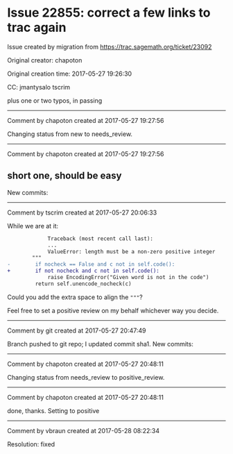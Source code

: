 # Issue 22855: correct a few links to trac again

Issue created by migration from https://trac.sagemath.org/ticket/23092

Original creator: chapoton

Original creation time: 2017-05-27 19:26:30

CC:  jmantysalo tscrim

plus one or two typos, in passing


---

Comment by chapoton created at 2017-05-27 19:27:56

Changing status from new to needs_review.


---

Comment by chapoton created at 2017-05-27 19:27:56

short one, should be easy
----
New commits:


---

Comment by tscrim created at 2017-05-27 20:06:33

While we are at it:

```diff
             Traceback (most recent call last):
             ...
             ValueError: length must be a non-zero positive integer
        """
-        if nocheck == False and c not in self.code():
+        if not nocheck and c not in self.code():
             raise EncodingError("Given word is not in the code")
         return self.unencode_nocheck(c)
```

Could you add the extra space to align the `"""`?

Feel free to set a positive review on my behalf whichever way you decide.


---

Comment by git created at 2017-05-27 20:47:49

Branch pushed to git repo; I updated commit sha1. New commits:


---

Comment by chapoton created at 2017-05-27 20:48:11

Changing status from needs_review to positive_review.


---

Comment by chapoton created at 2017-05-27 20:48:11

done, thanks. Setting to positive


---

Comment by vbraun created at 2017-05-28 08:22:34

Resolution: fixed
